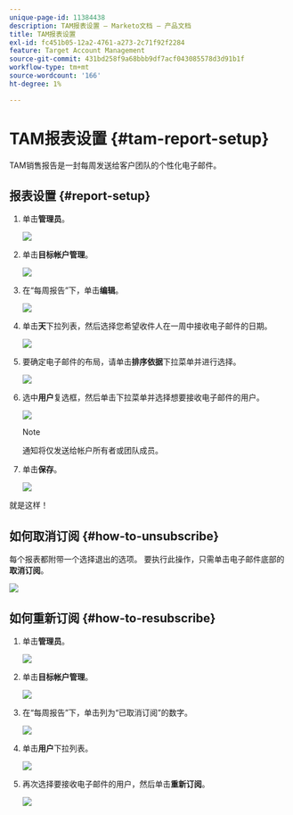 ```yaml
---
unique-page-id: 11384438
description: TAM报表设置 — Marketo文档 — 产品文档
title: TAM报表设置
exl-id: fc451b05-12a2-4761-a273-2c71f92f2284
feature: Target Account Management
source-git-commit: 431bd258f9a68bbb9df7acf043085578d3d91b1f
workflow-type: tm+mt
source-wordcount: '166'
ht-degree: 1%

---
```


# TAM报表设置 {#tam-report-setup}

TAM销售报告是一封每周发送给客户团队的个性化电子邮件。

## 报表设置 {#report-setup}

1. 单击&#x200B;**管理员**。

   ![](assets/one-3.png)

1. 单击&#x200B;**目标帐户管理**。

   ![](assets/tam-report-setup-2.png)

1. 在“每周报告”下，单击&#x200B;**编辑**。

   ![](assets/three-3.png)

1. 单击&#x200B;**天**&#x200B;下拉列表，然后选择您希望收件人在一周中接收电子邮件的日期。

   ![](assets/four-4.png)

1. 要确定电子邮件的布局，请单击&#x200B;**排序依据**&#x200B;下拉菜单并进行选择。

   ![](assets/five-3.png)

1. 选中&#x200B;**用户**&#x200B;复选框，然后单击下拉菜单并选择想要接收电子邮件的用户。

   ![](assets/six-2.png)

   >[!NOTE]
   >
   >通知将仅发送给帐户所有者或团队成员。

1. 单击&#x200B;**保存**。

   ![](assets/seven-2.png)

就是这样！

## 如何取消订阅 {#how-to-unsubscribe}

每个报表都附带一个选择退出的选项。 要执行此操作，只需单击电子邮件底部的&#x200B;**取消订阅**。

![](assets/eight-1.png)

## 如何重新订阅 {#how-to-resubscribe}

1. 单击&#x200B;**管理员**。

   ![](assets/one-3.png)

1. 单击&#x200B;**目标帐户管理**。

   ![](assets/tam-report-setup-10.png)

1. 在“每周报告”下，单击列为“已取消订阅”的数字。

   ![](assets/nine.png)

1. 单击&#x200B;**用户**&#x200B;下拉列表。

   ![](assets/ten.png)

1. 再次选择要接收电子邮件的用户，然后单击&#x200B;**重新订阅**。

   ![](assets/eleven.png)
